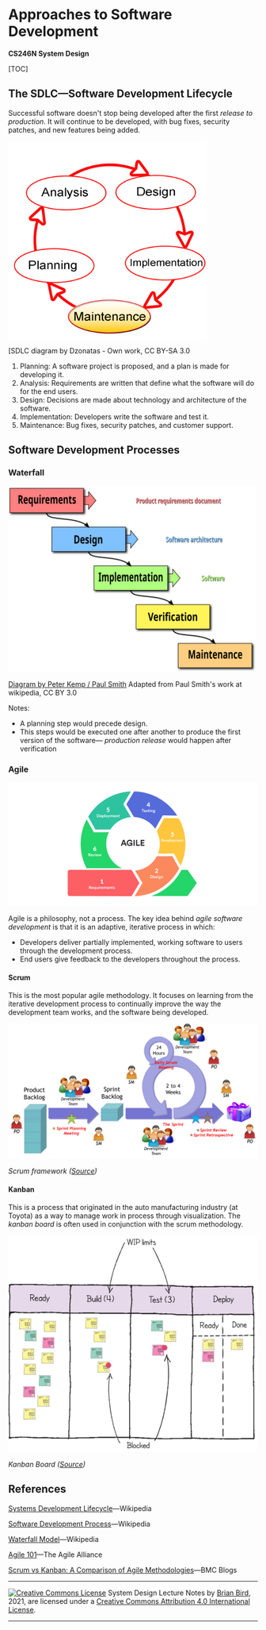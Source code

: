 # Approaches to Software Development

**CS246N System Design**

[TOC]

## The SDLC&mdash;Software Development Lifecycle

Successful software doesn't stop being developed after the first *release to production*. It will continue to be developed, with bug fixes, security patches, and new features being added.

<img src="SDLC-Maintenance-Highlighted.png" alt="SDLC-Maintenance-Highlighted" width="400px" align="center"/> 

[SDLC diagram by Dzonatas - Own work, CC BY-SA 3.0

[](https://commons.wikimedia.org/w/index.php?curid=4376189)

1. Planning: A software project is proposed, and a plan is made for developing it.
2. Analysis: Requirements are written that define what the software will do for the end users.
3. Design: Decisions are made about technology and architecture of the software.
4. Implementation: Developers write the software and test it.
5. Maintenance: Bug fixes, security patches, and customer support.



## Software Development Processes

### Waterfall

<img src="Waterfall_model.svg" alt="Waterfall_model" width="500px" />

[Diagram by Peter Kemp / Paul Smith](https://commons.wikimedia.org/w/index.php?curid=10633070) Adapted from Paul Smith&#039;s work at wikipedia, CC BY 3.0

Notes: 

- A planning step would precede design.
- This steps would be executed one after another to produce the first version of the software&mdash; *production release* would happen after verification



### Agile

![IterativeAgileDevelopment](IterativeAgileDevelopment.png)

Agile is a philosophy, not a process. The key idea behind *agile software development* is that it is an adaptive, iterative process in which:

- Developers deliver partially implemented, working software to users through the development process.
- End users give feedback to the developers throughout the process.

#### Scrum

This is the most popular agile methodology. It focuses on learning from the iterative development process to continually improve the way the development team works, and the software being developed.



<img src="scrum-framework.png" alt="scrum-framework" width="700px" />

*Scrum framework ([Source](https://www.axelos.com/store/book/prince2-agile))*

#### Kanban

This is a process that originated in the auto manufacturing industry (at Toyota) as a way to manage work in process through visualization. The *kanban board* is often used in conjunction with the scrum methodology.

<img src="Kanban-board.png" alt="Kanban-board" />

*Kanban Board ([Source](https://www.axelos.com/store/book/prince2-agile))*



## References

[Systems Development Lifecycle](https://en.wikipedia.org/wiki/Systems_development_life_cycle)&mdash;Wikipedia

[Software Development Process](https://en.wikipedia.org/wiki/Software_development_process)&mdash;Wikipedia

[Waterfall Model](https://en.wikipedia.org/wiki/Waterfall_model)&mdash;Wikipedia

[Agile 101](https://www.agilealliance.org/agile101/)&mdash;The Agile Alliance

[Scrum vs Kanban: A Comparison of Agile Methodologies](https://www.bmc.com/blogs/scrum-vs-kanban/)&mdash;BMC Blogs



------

[![Creative Commons License](https://i.creativecommons.org/l/by/4.0/88x31.png)](http://creativecommons.org/licenses/by/4.0/)
System Design Lecture Notes by [Brian Bird](https://profbird.dev), 2021, are licensed under a [Creative Commons Attribution 4.0 International License](http://creativecommons.org/licenses/by/4.0/).

------

